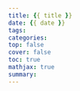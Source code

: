 ```yaml
---
title: {{ title }}
date: {{ date }}
tags:
categories:
top: false
cover: false
toc: true
mathjax: true
summary:
---
```

